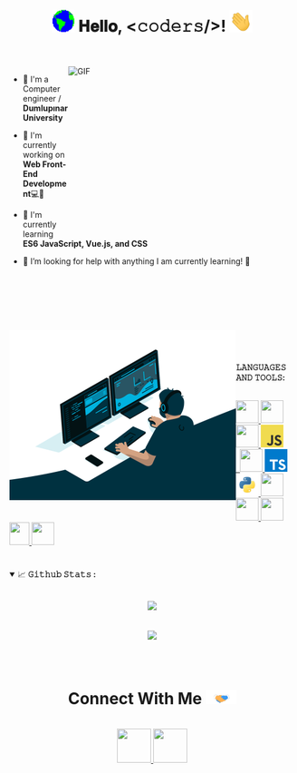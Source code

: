 <h1 align="center">
  <a target="_blank">
    <img src="https://github.com/abdurrahmanseyidoglu/abdurrahmanseyidoglu/blob/main/Earth.gif" width="40px" style="max-width:100%;">
  </a>
  𝐇𝐞𝐥𝐥𝐨, &lt;𝚌𝚘𝚍𝚎𝚛𝚜/&gt;!
  <a target="_blank">
    <img src="https://github.com/abdurrahmanseyidoglu/abdurrahmanseyidoglu/blob/main/Hi.gif" width="40px" />
  </a>
</h1>

<br/>
<br/>
<a target="_blank">
  <img align="right" height="300" width="400" alt="GIF" src="https://github.com/abdurrahmanseyidoglu/abdurrahmanseyidoglu/blob/main/developer.gif">
</a>

- 🏫  I'm a Computer engineer / **Dumlupınar University**
   
- 🔭  I'm currently working on **Web Front-End Development**💻🤖

- 🌱  I'm currently  learning **ES6 JavaScript, Vue.js, and CSS**

- 🤔  I’m looking for help with anything I am currently learning! 🤩



<br/>
<br/>
<br/>
<br/>
<br/>

<a target="_blank"><img align="left" height="300" width="400" alt="𝙶𝙸𝙵" src="https://github.com/abdurrahmanseyidoglu/abdurrahmanseyidoglu/blob/main/code.gif"></a>
<br/>
 

#

**𝙻𝙰𝙽𝙶𝚄𝙰𝙶𝙴𝚂 𝙰𝙽𝙳 𝚃𝙾𝙾𝙻𝚂:**  
<br/>

<a href="https://seeklogo.com/images/H/html5-logo-EF92D240D7-seeklogo.com.png" target="_blank">
<code><img height="40" width="40" src="https://www.flaticon.com/svg/static/icons/svg/1216/1216733.svg"></code>
  </a>
<a href="https://www.w3.org/Style/CSS/Overview.en.html" target="_blank">
<code><img height="40" width="40" src="https://cdn.iconscout.com/icon/free/png-256/css-131-722685.png"></code>
  </a>
<a href="https://sass-lang.com/" target="_blank">
<code><img height="40" width="40" src="https://sass-lang.com/assets/img/styleguide/seal-color-aef0354c.png"></code>
  </a>
<a href="https://www.javascript.com/" target="_blank">
<code><img height="40" width="40" src="https://raw.githubusercontent.com/github/explore/80688e429a7d4ef2fca1e82350fe8e3517d3494d/topics/javascript/javascript.png">
 </code>
    </a>

 <a href="https://vuejs.org/" target="_blank">
<code><img height="40" width="40" src="https://upload.wikimedia.org/wikipedia/commons/9/95/Vue.js_Logo_2.svg"></code>  </a>

<a href="https://www.typescriptlang.org/" target="_blank">   
<code><img height="40" width="40" src="https://raw.githubusercontent.com/github/explore/80688e429a7d4ef2fca1e82350fe8e3517d3494d/topics/typescript/typescript.png"></code>  </a>

<a href="https://www.python.org/" target="_blank">  
<code><img height="40" width="40" src="https://raw.githubusercontent.com/github/explore/80688e429a7d4ef2fca1e82350fe8e3517d3494d/topics/python/python.png"></code>  </a>

<a href="https://code.visualstudio.com/docs" target="_blank">  
<code><img height="40" width="40" src="https://seeklogo.com/images/V/visual-studio-code-logo-449D71944F-seeklogo.com.png"></code>  </a>

<a href="https://git-scm.com/doc" target="_blank">  
<code><img height="40" width="40" src="https://git-scm.com/images/logos/downloads/Git-Icon-1788C.png"></code>  </a>

<a href="https://github.com/" target="_blank">  
<code><img height="40" width="40" src="https://github.githubassets.com/images/modules/logos_page/Octocat.png"></code>  </a>

<a href="https://www.gnu.org/gnu/linux-and-gnu.en.html" target="_blank">  
<code><img height="40" width="35" src="https://e7.pngegg.com/pngimages/1013/132/png-clipart-linux-distribution-tux-free-software-linux-kernel-linux-logo-bird.png"></code>  </a>

<a href="https://mozilla.github.io/nunjucks/" target="_blank">
<code><img height="40" width="40" src="https://mozilla.github.io/nunjucks/img/favicon.png"></code>  </a>

<!-- <code><img height="40" width="40" src=""></code>
<code><img height="40" width="40" src=""></code>
<code><img height="40" width="40" src=""></code>
<code><img height="40" width="40" src=""></code>
<code><img height="40" width="40" src=""></code>
<code><img height="40" width="40" src=""></code>
 -->
<br/>

#

<details open="">
<summary>
  <g-emoji class="g-emoji" alias="chart_with_upwards_trend" fallback-src="https://github.githubassets.com/images/icons/emoji/unicode/1f4c8.png">📈</g-emoji>
  <strong>𝙶𝚒𝚝𝚑𝚞𝚋 𝚂𝚝𝚊𝚝𝚜 : </strong>
</summary>
<br>
<p align="center">
  <a href="https://github.com/abdurrahmanseyidoglu">
    <img align="center" src="https://github-readme-stats.vercel.app/api?username=abdurrahmanseyidoglu&show_icons=true&hide_border=true&title_color=94b4a4&amp&icon_color=FFFFFF&amp&text_color=FFFFFF&amp&bg_color=000000&count_private=true&include_all_commits=true"/>
  </a>
  </br>
  <a href="https://github.com/abdurrahmanseyidoglu">
    </br>
    </br>
    <img align="center" height="195px" src="https://github-readme-stats.vercel.app/api/top-langs/?username=AbdurrahmanSeyidoglu&text_color=FFFFFF&bg_color=000000&title_color=94b4a4&langs_count=15&layout=compact&hide_border=true" />
  </a>
</p>
</details>
<br>


<br/>

#
<h1 align="center">
  Connect With Me
  <a target="_blank">
    <img src="https://github.com/abdurrahmanseyidoglu/abdurrahmanseyidoglu/blob/main/Handshake.gif" height="25px" style="max-width:100%;">
  </a>
</h1>

<p align="center">
  <br>
  <a href="https://www.linkedin.com/in/abdurrahmanseyidoglu/" target="_blank">
    <code><img height="60" width="60" src="https://upload.wikimedia.org/wikipedia/commons/thumb/c/ca/LinkedIn_logo_initials.png/768px-LinkedIn_logo_initials.png"/></code>
  </a>
 
  <a href="https://twitter.com/llseyidoglu" target="_blank">
    <code><img height="60" width="60" src="https://seeklogo.com/images/T/twitter-bird-icon-logo-B5634C6F6A-seeklogo.com.png"/></code>
  </a>
  
</p>
<br/>


